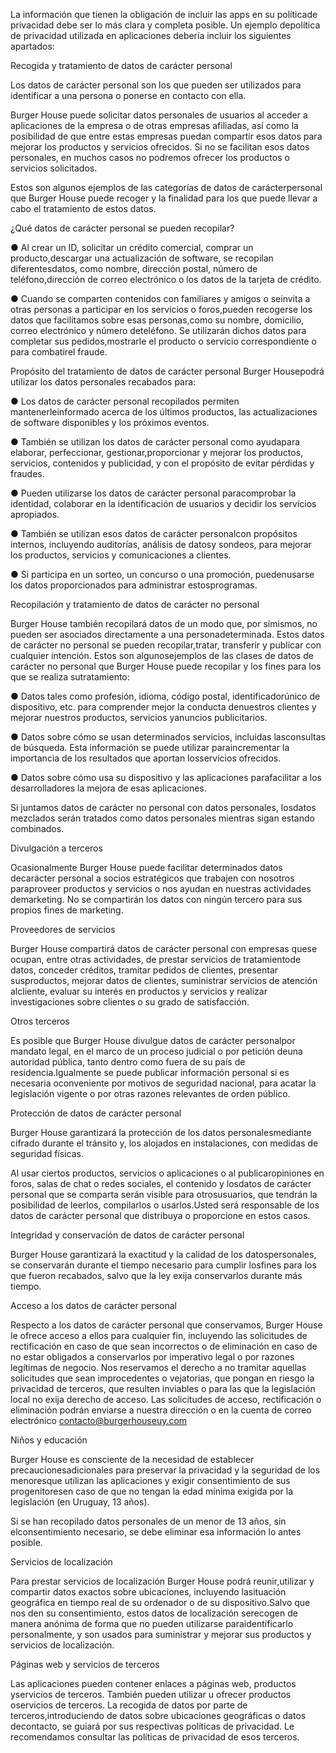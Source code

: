 La información que tienen la obligación de incluir las apps en su políticade privacidad debe ser lo más clara y completa posible. Un ejemplo depolítica de privacidad utilizada en aplicaciones debería incluir los siguientes apartados:

Recogida y tratamiento de datos de carácter personal

Los datos de carácter personal son los que pueden ser utilizados para identificar a una persona o ponerse en contacto con ella.

Burger House puede solicitar datos personales de usuarios al acceder a aplicaciones de la empresa o de otras empresas afiliadas, así como la posibilidad de que entre estas empresas puedan compartir esos datos para mejorar los productos y servicios ofrecidos. Si no se facilitan esos datos personales, en muchos casos no podremos ofrecer los productos o servicios solicitados.

Estos son algunos ejemplos de las categorías de datos de carácterpersonal que Burger House puede recoger y la finalidad para los que puede llevar a cabo el tratamiento de estos datos.

¿Qué datos de carácter personal se pueden recopilar?

● Al crear un ID, solicitar un crédito comercial, comprar un producto,descargar una actualización de software, se recopilan diferentesdatos, como nombre, dirección postal, número de teléfono,dirección de correo electrónico o los datos de la tarjeta de crédito.

● Cuando se comparten contenidos con familiares y amigos o seinvita a otras personas a participar en los servicios o foros,pueden recogerse los datos que facilitamos sobre esas personas,como su nombre, domicilio, correo electrónico y número deteléfono. Se utilizarán dichos datos para completar sus pedidos,mostrarle el producto o servicio correspondiente o para combatirel fraude.

Propósito del tratamiento de datos de carácter personal Burger Housepodrá utilizar los datos personales recabados para:

● Los datos de carácter personal recopilados permiten mantenerleinformado acerca de los últimos productos, las actualizaciones de software disponibles y los próximos eventos.

● También se utilizan los datos de carácter personal como ayudapara elaborar, perfeccionar, gestionar,proporcionar y mejorar los productos, servicios, contenidos y publicidad, y con el propósito de evitar pérdidas y fraudes.

● Pueden utilizarse los datos de carácter personal paracomprobar la identidad, colaborar en la identificación de usuarios y decidir los servicios apropiados.

● También se utilizan esos datos de carácter personalcon propósitos internos, incluyendo auditorías, análisis de datosy sondeos, para mejorar los productos, servicios y comunicaciones a clientes.

● Si participa en un sorteo, un concurso o una promoción, puedenusarse los datos proporcionados para administrar estosprogramas.

Recopilación y tratamiento de datos de carácter no personal

Burger House también recopilará datos de un modo que, por símismos, no pueden ser asociados directamente a una personadeterminada. Estos datos de carácter no personal se pueden recopilar,tratar, transferir y publicar con cualquier intención. Estos son algunosejemplos de las clases de datos de carácter no personal que Burger House puede recopilar y los fines para los que se realiza sutratamiento:

● Datos tales como profesión, idioma, código postal, identificadorúnico de dispositivo, etc. para comprender mejor la conducta denuestros clientes y mejorar nuestros productos, servicios yanuncios publicitarios.

● Datos sobre cómo se usan determinados servicios, incluidas lasconsultas de búsqueda. Esta información se puede utilizar paraincrementar la importancia de los resultados que aportan losservicios ofrecidos.

● Datos sobre cómo usa su dispositivo y las aplicaciones parafacilitar a los desarrolladores la mejora de esas aplicaciones.

Si juntamos datos de carácter no personal con datos personales, losdatos mezclados serán tratados como datos personales mientras sigan estando combinados.

Divulgación a terceros

Ocasionalmente Burger House puede facilitar determinados datos decarácter personal a socios estratégicos que trabajen con nosotros paraproveer productos y servicios o nos ayudan en nuestras actividades demarketing. No se compartirán los datos con ningún tercero para sus propios fines de marketing.

Proveedores de servicios

Burger House compartirá datos de carácter personal con empresas quese ocupan, entre otras actividades, de prestar servicios de tratamientode datos, conceder créditos, tramitar pedidos de clientes, presentar susproductos, mejorar datos de clientes, suministrar servicios de atención alcliente, evaluar su interés en productos y servicios y realizar investigaciones sobre clientes o su grado de satisfacción.

Otros terceros

Es posible que Burger House divulgue datos de carácter personalpor mandato legal, en el marco de un proceso judicial o por petición deuna autoridad pública, tanto dentro como fuera de su país de residencia.Igualmente se puede publicar información personal si es necesaria oconveniente por motivos de seguridad nacional, para acatar la legislación vigente o por otras razones relevantes de orden público.

Protección de datos de carácter personal

Burger House garantizará la protección de los datos personalesmediante cifrado durante el tránsito y, los alojados en instalaciones, con medidas de seguridad físicas.

Al usar ciertos productos, servicios o aplicaciones o al publicaropiniones en foros, salas de chat o redes sociales, el contenido y losdatos de carácter personal que se comparta serán visible para otrosusuarios, que tendrán la posibilidad de leerlos, compilarlos o usarlos.Usted será responsable de los datos de carácter personal que distribuya o proporcione en estos casos.

Integridad y conservación de datos de carácter personal

Burger House garantizará la exactitud y la calidad de los datospersonales, se conservarán durante el tiempo necesario para cumplir losfines para los que fueron recabados, salvo que la ley exija conservarlos durante más tiempo.

Acceso a los datos de carácter personal

Respecto a los datos de carácter personal que conservamos, Burger House le ofrece acceso a ellos para cualquier fin, incluyendo las solicitudes de rectificación en caso de que sean incorrectos o de eliminación en caso de no estar obligados a conservarlos por imperativo legal o por razones legítimas de negocio. Nos reservamos el derecho a no tramitar aquellas solicitudes que sean improcedentes o vejatorias, que pongan en riesgo la privacidad de terceros, que resulten inviables o para las que la legislación local no exija derecho de acceso. Las solicitudes de acceso, rectificación o eliminación podrán enviarse a nuestra dirección o en la cuenta de correo electrónico [contacto@burgerhouseuy.com](mailto:contacto@burgerhouseuy.com)

Niños y educación

Burger House es consciente de la necesidad de establecer precaucionesadicionales para preservar la privacidad y la seguridad de los menoresque utilizan las aplicaciones y exigir consentimiento de sus progenitoresen caso de que no tengan la edad mínima exigida por la legislación (en Uruguay, 13 años).

Si se han recopilado datos personales de un menor de 13 años, sin elconsentimiento necesario, se debe eliminar esa información lo antes posible.

Servicios de localización

Para prestar servicios de localización Burger House podrá reunir,utilizar y compartir datos exactos sobre ubicaciones, incluyendo lasituación geográfica en tiempo real de su ordenador o de su dispositivo.Salvo que nos den su consentimiento, estos datos de localización serecogen de manera anónima de forma que no pueden utilizarse paraidentificarlo personalmente, y son usados para suministrar y mejorar sus productos y servicios de localización.

Páginas web y servicios de terceros

Las aplicaciones pueden contener enlaces a páginas web, productos yservicios de terceros. También pueden utilizar u ofrecer productos oservicios de terceros. La recogida de datos por parte de terceros,introduciendo de datos sobre ubicaciones geográficas o datos decontacto, se guiará por sus respectivas políticas de privacidad. Le recomendamos consultar las políticas de privacidad de esos terceros.
